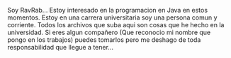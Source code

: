 Soy RavRab...
Estoy interesado en la programacion en Java en estos momentos.
Estoy en una carrera universitaria soy una persona comun y corriente.
Todos los archivos que suba aqui son cosas que he hecho en la universidad.
Si eres algun compañero (Que reconocio mi nombre que pongo en los trabajos) puedes tomarlos pero me deshago de toda responsabilidad que llegue a tener...
